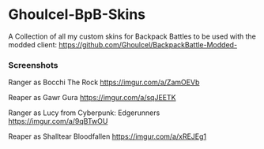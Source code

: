 # Ghoulcel-BpB-Skins

A Collection of all my custom skins for Backpack Battles to be used with the modded client: https://github.com/Ghoulcel/BackpackBattle-Modded-

### Screenshots

Ranger as Bocchi The Rock https://imgur.com/a/ZamOEVb

Reaper as Gawr Gura https://imgur.com/a/sqJEETK

Ranger as Lucy from Cyberpunk: Edgerunners https://imgur.com/a/9qBTwOU

Reaper as Shalltear Bloodfallen https://imgur.com/a/xREJEg1
